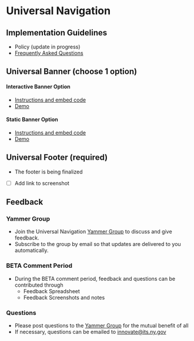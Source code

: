 # Universal Navigation

## Implementation Guidelines

- Policy (update in progress)
- [Frequently Asked Questions](faqs.md)

## Universal Banner (choose 1 option)

#### Interactive Banner Option

- [Instructions and embed code](interactive-option.md)
- [Demo](http://nys-its.github.io/universal-navigation/interactive-option-demo.html)

#### Static Banner Option

- [Instructions and embed code](static-option.md)
- [Demo](http://nys-its.github.io/universal-navigation/static-option-demo.html)

## Universal Footer (required)

- The footer is being finalized 
- [ ] Add link to screenshot

## Feedback

### Yammer Group

- Join the Universal Navigation [Yammer Group](http://goo.gl/RRlnFV) to discuss and give feedback.
- Subscribe to the group by email so that updates are delivered to you automatically.

### BETA Comment Period
- During the BETA comment period, feedback and questions can be contributed through
  - Feedback Spreadsheet 
  - Feedback Screenshots and notes

### Questions
- Please post questions to the [Yammer Group](http://goo.gl/RRlnFV) for the mutual benefit of all
- If necessary, questions can be emailed to innovate@its.ny.gov
